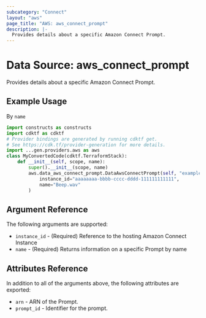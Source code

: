 ```yaml
---
subcategory: "Connect"
layout: "aws"
page_title: "AWS: aws_connect_prompt"
description: |-
  Provides details about a specific Amazon Connect Prompt.
---
```


# Data Source: aws_connect_prompt

Provides details about a specific Amazon Connect Prompt.

## Example Usage

By `name`

```python
import constructs as constructs
import cdktf as cdktf
# Provider bindings are generated by running cdktf get.
# See https://cdk.tf/provider-generation for more details.
import ...gen.providers.aws as aws
class MyConvertedCode(cdktf.TerraformStack):
    def __init__(self, scope, name):
        super().__init__(scope, name)
        aws.data_aws_connect_prompt.DataAwsConnectPrompt(self, "example",
            instance_id="aaaaaaaa-bbbb-cccc-dddd-111111111111",
            name="Beep.wav"
        )
```

## Argument Reference

The following arguments are supported:

* `instance_id` - (Required) Reference to the hosting Amazon Connect Instance
* `name` - (Required) Returns information on a specific Prompt by name

## Attributes Reference

In addition to all of the arguments above, the following attributes are exported:

* `arn` - ARN of the Prompt.
* `prompt_id` - Identifier for the prompt.

<!-- cache-key: cdktf-0.17.0-pre.15 input-fa1ac81f0e16b686484ad338e6aba07744e4df370e4dcd9a23dddfd94da3dbf5 -->